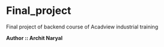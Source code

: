 # Final_project
Final project of backend course of Acadview industrial training

**Author :: Archit Naryal**

